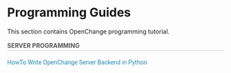 # Programming Guides #

This section contains OpenChange programming tutorial.

<div class="col-8" style="margin-right:0">
<h3 style="font-size: 14px;line-height: 21px;color: #555;text-transform: uppercase;border-bottom: 1px solid #CCC;margin: 0 0 20px;">Server Programming</h3>
<p style="color:#888">
<a style="text-decoration: none;color: #258AAF;font: 14px Roboto, sans-serif;" href="/documentation/programming/mapistore_python/index.html">HowTo Write OpenChange Server Backend in Python</a><br>
</p>
</div>